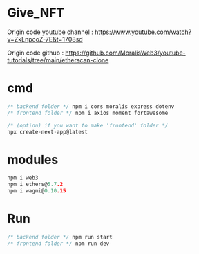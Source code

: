 # Give_NFT

Origin code youtube channel : https://www.youtube.com/watch?v=ZkLnpcoZ-7E&t=1708sd

Origin code github : https://github.com/MoralisWeb3/youtube-tutorials/tree/main/etherscan-clone

# cmd
```c
/* backend folder */ npm i cors moralis express dotenv
/* frontend folder */ npm i axios moment fortawesome

/* (option) if you want to make 'frontend' folder */
npx create-next-app@latest
```

# modules
```c
npm i web3
npm i ethers@5.7.2
npm i wagmi@0.10.15
```

# Run
```c
/* backend folder */ npm run start
/* frontend folder */ npm run dev
```
